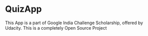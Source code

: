 # QuizApp

This App is a part of Google India Challenge Scholarship, offered by Udacity.
This is a completely Open Source Project
